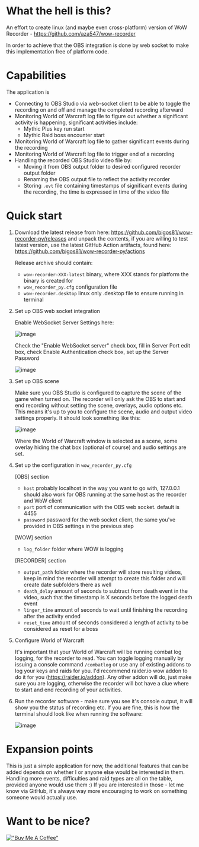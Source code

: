 # What the hell is this?
An effort to create linux (and maybe even cross-platform) version of WoW Recorder - https://github.com/aza547/wow-recorder

In order to achieve that the OBS integration is done by web socket to make this implementation free of platform code.

# Capabilities
The application is 
- Connecting to OBS Studio via web-socket client to be able to toggle the recording on and off and manage the completed recording afterward
- Monitoring World of Warcraft log file to figure out whether a significant activity is happening, significant activities include:
  - Mythic Plus key run start
  - Mythic Raid boss encounter start
- Monitoring World of Warcraft log file to gather significant events during the recording
- Monitoring World of Warcraft log file to trigger end of a recording
- Handling the recorded OBS Studio video file by:
  - Moving it from OBS output folder to desired configured recorder output folder
  - Renaming the OBS output file to reflect the activity recorder
  - Storing `.evt` file containing timestamps of significant events during the recording, the time is expressed in time of the video file

# Quick start
1. Download the latest release from here: https://github.com/bigos81/wow-recorder-py/releases and unpack the contents, if you are willing to test latest version, use the latest GitHub Action artifacts, found here: https://github.com/bigos81/wow-recorder-py/actions

    Release archive should contain:
    - `wow-recorder-XXX-latest` binary, where XXX stands for platform the binary is created for
    - `wow_recorder_py.cfg` configuration file
    - `wow-recorder.desktop` linux only .desktop file to ensure running in terminal
2. Set up OBS web socket integration

   Enable WebSocket Server Settings here:
   
   ![image](https://github.com/user-attachments/assets/0468eced-5efc-4f46-a6fb-8212be5ca03c)

   Check the "Enable WebSocket server" check box, fill in Server Port edit box, check Enable Authentication check box, set up the Server Password
   
   ![image](https://github.com/user-attachments/assets/41f144d4-9151-4d58-bef5-beffca2aba69)

3. Set up OBS scene

   Make sure you OBS Studio is configured to capture the scene of the game when turned on. The recorder will only ask the OBS to start and end recording without setting the scene, overlays, audio options etc. This means it's up to you to configure the scene, audio and output video settings properly. It should look something like this:

   ![image](https://github.com/user-attachments/assets/95381855-5892-435f-889a-c203c421e891)

   Where the World of Warcraft window is selected as a scene, some overlay hiding the chat box (optional of course) and audio settings are set.

4. Set up the configuration in `wow_recorder_py.cfg`
   
    [OBS] section
   - `host` probably localhost in the way you want to go with, 127.0.0.1 should also work for OBS running at the same host as the recorder and WoW client
   - `port` port of communication with the OBS web socket. default is 4455
   - `password` password for the web socket client, the same you've provided in OBS settings in the previous step

    [WOW] section
    - `log_folder` folder where WOW is logging

    [RECORDER] section
    - `output_path` folder where the recorder will store resulting videos, keep in mind the recorder will attempt to create this folder and will create date subfolders there as well
    - `death_delay` amount of seconds to subtract from death event in the video, such that the timestamp is X seconds before the logged death event
    - `linger_time` amount of seconds to wait until finishing the recording after the activity ended
    - `reset_time` amount of seconds considered a length of activity to be considered as reset for a boss
5. Configure World of Warcraft

   It's important that your World of Warcraft will be running combat log logging, for the recorder to read. You can toggle logging manually by issuing a console command `/combatlog` or use any of existing addons to log your keys and raids for you. I'd recommend raider.io wow addon to do it for you (https://raider.io/addon). Any other addon will do, just make sure you are logging, otherwise the recorder will bot have a clue where to start and end recording of your activities.
6. Run the recorder software - make sure you see it's console output, it will show you the status of recording etc. If you are fine, this is how the terminal should look like when running the software:

    ![image](https://github.com/user-attachments/assets/4457e894-2cf8-4c20-8232-bbe7944525c8)


# Expansion points
This is just a simple application for now, the additional features that can be added depends on whether I or anyone else would be interested in them. Handling more events, difficulties and raid types are all on the table, provided anyone would use them :)
If you are interested in those - let me know via GitHub, it's always way more encouraging to work on something someone would actually use.

# Want to be nice?
[!["Buy Me A Coffee"](https://www.buymeacoffee.com/assets/img/custom_images/black_img.png)](https://www.buymeacoffee.com/bigos81)
